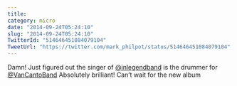 ```yaml
---
title: 
category: micro
date: "2014-09-24T05:24:10"
slug: "2014-09-24T05:24:10"
TwitterId: "514646451084079104"
TweetUrl: "https://twitter.com/mark_philpot/status/514646451084079104"
---
```


Damn! Just figured out the singer of
[@inlegendband](https://twitter.com/inlegendband) is the drummer for
[@VanCantoBand](https://twitter.com/VanCantoBand) Absolutely brilliant! Can’t
wait for the new album
